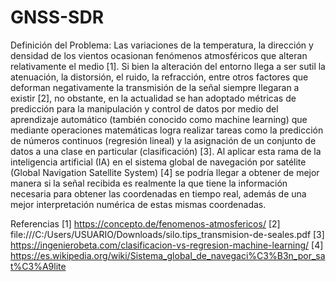 # GNSS-SDR

Definición del Problema:
Las variaciones de la temperatura, la dirección y densidad de los vientos ocasionan fenómenos atmosféricos que alteran relativamente el medio [1]. Si bien la alteración del entorno llega a ser sutil la atenuación, la distorsión, el ruido, la refracción, entre otros factores que deforman negativamente la transmisión de la señal siempre llegaran a existir [2], no obstante, en la actualidad se han adoptado métricas de predicción para la manipulación y control de datos por medio del aprendizaje automático (también conocido como machine learning) que mediante operaciones matemáticas logra realizar tareas como la predicción de números continuos (regresión lineal) y la asignación de un conjunto de datos a una clase en particular (clasificación) [3]. Al aplicar esta rama de la inteligencia artificial (IA) en el sistema global de navegación por satélite (Global Navigation Satellite System) [4] se podría llegar a obtener de mejor manera si la señal recibida es realmente la que tiene la información necesaria para obtener las coordenadas en tiempo real, además de una mejor interpretación numérica de estas mismas coordenadas.

Referencias
[1] https://concepto.de/fenomenos-atmosfericos/
[2] file:///C:/Users/USUARIO/Downloads/silo.tips_transmision-de-seales.pdf
[3] https://ingenierobeta.com/clasificacion-vs-regresion-machine-learning/
[4] https://es.wikipedia.org/wiki/Sistema_global_de_navegaci%C3%B3n_por_sat%C3%A9lite
